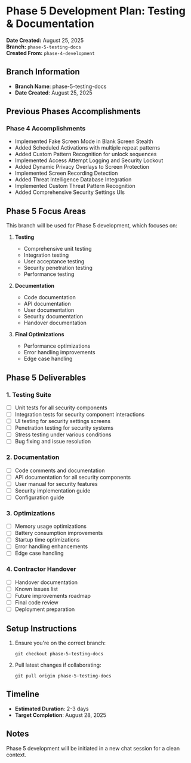 # Phase 5 Development Plan: Testing & Documentation

**Date Created:** August 25, 2025  
**Branch:** `phase-5-testing-docs`  
**Created From:** `phase-4-development`

## Branch Information

- **Branch Name**: phase-5-testing-docs
- **Date Created**: August 25, 2025

## Previous Phases Accomplishments

### Phase 4 Accomplishments

- Implemented Fake Screen Mode in Blank Screen Stealth
- Added Scheduled Activations with multiple repeat patterns
- Added Custom Pattern Recognition for unlock sequences
- Implemented Access Attempt Logging and Security Lockout
- Added Dynamic Privacy Overlays to Screen Protection
- Implemented Screen Recording Detection
- Added Threat Intelligence Database Integration
- Implemented Custom Threat Pattern Recognition
- Added Comprehensive Security Settings UIs

## Phase 5 Focus Areas

This branch will be used for Phase 5 development, which focuses on:

1. **Testing**

   - Comprehensive unit testing
   - Integration testing
   - User acceptance testing
   - Security penetration testing
   - Performance testing

2. **Documentation**

   - Code documentation
   - API documentation
   - User documentation
   - Security documentation
   - Handover documentation

3. **Final Optimizations**
   - Performance optimizations
   - Error handling improvements
   - Edge case handling

## Phase 5 Deliverables

### 1. Testing Suite

- [ ] Unit tests for all security components
- [ ] Integration tests for security component interactions
- [ ] UI testing for security settings screens
- [ ] Penetration testing for security systems
- [ ] Stress testing under various conditions
- [ ] Bug fixing and issue resolution

### 2. Documentation

- [ ] Code comments and documentation
- [ ] API documentation for all security components
- [ ] User manual for security features
- [ ] Security implementation guide
- [ ] Configuration guide

### 3. Optimizations

- [ ] Memory usage optimizations
- [ ] Battery consumption improvements
- [ ] Startup time optimizations
- [ ] Error handling enhancements
- [ ] Edge case handling

### 4. Contractor Handover

- [ ] Handover documentation
- [ ] Known issues list
- [ ] Future improvements roadmap
- [ ] Final code review
- [ ] Deployment preparation

## Setup Instructions

1. Ensure you're on the correct branch:
   ```
   git checkout phase-5-testing-docs
   ```
2. Pull latest changes if collaborating:
   ```
   git pull origin phase-5-testing-docs
   ```

## Timeline

- **Estimated Duration**: 2-3 days
- **Target Completion**: August 28, 2025

## Notes

Phase 5 development will be initiated in a new chat session for a clean context.
